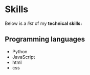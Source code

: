 # Skills

Below is a *list* of my **technical skills:**

 ## Programming languages
 - Python
 - JavaScript
 - html
 - css

